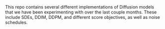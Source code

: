 This repo contains several different implementations of Diffusion models that we have been experimenting with over the last couple months. These include SDEs, DDIM, DDPM, and different score objectives, as well as noise schedules. 
